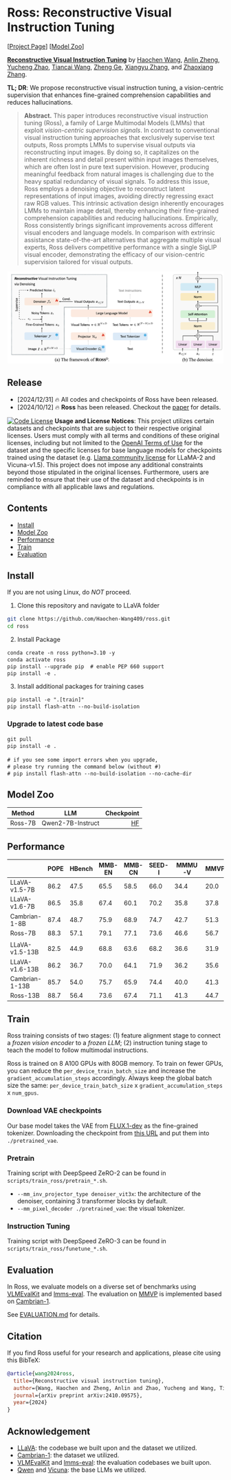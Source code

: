 # Ross: Reconstructive Visual Instruction Tuning

[[Project Page](https://haochen-wang409.github.io/ross/)] [[Model Zoo](https://huggingface.co/HaochenWang/ross-qwen2-7b)]

[**Reconstructive Visual Instruction Tuning**](https://arxiv.org/pdf/2410.09575) by
[Haochen Wang](https://haochen-wang409.github.io), 
[Anlin Zheng](https://yexiguafuqihao.github.io/), 
[Yucheng Zhao](https://scholar.google.com/citations?user=QWemjjQAAAAJ&hl=en),
[Tiancai Wang](https://scholar.google.com/citations?user=YI0sRroAAAAJ&hl=en),
[Zheng Ge](https://joker316701882.github.io/),
[Xiangyu Zhang](https://scholar.google.com/citations?user=yuB-cfoAAAAJ&hl=en), and
[Zhaoxiang Zhang](https://scholar.google.com/citations?user=qxWfV6cAAAAJ).

**TL; DR**: We propose reconstructive visual instruction tuning, a vision-centric supervision that enhances fine-grained comprehension capabilities and reduces hallucinations.


> **Abstract.** This paper introduces reconstructive visual instruction tuning (Ross), 
> a family of Large Multimodal Models (LMMs) that exploit *vision-centric supervision signals*. 
> In contrast to conventional visual instruction tuning approaches that exclusively 
> supervise text outputs, Ross prompts LMMs to supervise visual outputs via reconstructing input images.
> By doing so, it capitalizes on the inherent richness and detail present within input images themselves, 
> which are often lost in pure text supervision. 
> However, producing meaningful feedback from natural images is challenging due to the heavy spatial redundancy of visual signals. 
> To address this issue, Ross employs a denoising objective to reconstruct latent representations of input images, 
> avoiding directly regressing exact raw RGB values. 
> This intrinsic activation design inherently encourages LMMs to maintain image detail, 
> thereby enhancing their fine-grained comprehension capabilities and reducing hallucinations. 
> Empirically, Ross consistently brings significant improvements across different visual encoders and language models. 
> In comparison with extrinsic assistance state-of-the-art alternatives that aggregate multiple visual experts, 
> Ross delivers competitive performance with a single SigLIP visual encoder, 
> demonstrating the efficacy of our vision-centric supervision tailored for visual outputs.

![](./img/method.png)


## Release

- [2024/12/31] 🔥 All codes and checkpoints of Ross have been released. 
- [2024/10/12] 🔥 **Ross** has been released. Checkout the [paper](https://arxiv.org/pdf/2410.09575) for details.


[![Code License](https://img.shields.io/badge/Code%20License-Apache_2.0-green.svg)](https://github.com/tatsu-lab/stanford_alpaca/blob/main/LICENSE)
**Usage and License Notices**: This project utilizes certain datasets and checkpoints that are subject to their respective original licenses. Users must comply with all terms and conditions of these original licenses, including but not limited to the [OpenAI Terms of Use](https://openai.com/policies/terms-of-use) for the dataset and the specific licenses for base language models for checkpoints trained using the dataset (e.g. [Llama community license](https://ai.meta.com/llama/license/) for LLaMA-2 and Vicuna-v1.5). This project does not impose any additional constraints beyond those stipulated in the original licenses. Furthermore, users are reminded to ensure that their use of the dataset and checkpoints is in compliance with all applicable laws and regulations.


## Contents
- [Install](#install)
- [Model Zoo](#model-zoo)
- [Performance](#performance)
- [Train](#train)
- [Evaluation](#evaluation)

## Install

If you are not using Linux, do *NOT* proceed.

1. Clone this repository and navigate to LLaVA folder
```bash
git clone https://github.com/Haochen-Wang409/ross.git
cd ross
```

2. Install Package
```Shell
conda create -n ross python=3.10 -y
conda activate ross
pip install --upgrade pip  # enable PEP 660 support
pip install -e .
```

3. Install additional packages for training cases
```
pip install -e ".[train]"
pip install flash-attn --no-build-isolation
```

### Upgrade to latest code base

```Shell
git pull
pip install -e .

# if you see some import errors when you upgrade,
# please try running the command below (without #)
# pip install flash-attn --no-build-isolation --no-cache-dir
```

## Model Zoo

| Method   | LLM               | Checkpoint |
|----------|-------------------|---:|
| Ross-7B  | Qwen2-7B-Instruct |[HF](https://huggingface.co/HaochenWang/ross-qwen2-7b) | 

## Performance

|                | POPE  | HBench | MMB-EN | MMB-CN | SEED-I | MMMU-V | MMVP  | GQA  | AI2D  |
|----------------|-------|--------|--------|--------|--------|--------|-------|------|-------|
| LLaVA-v1.5-7B  | 86.2  | 47.5   | 65.5   | 58.5   | 66.0   | 34.4   | 20.0  | 62.0 | 55.4  |
| LLaVA-v1.6-7B  | 86.5  | 35.8   | 67.4   | 60.1   | 70.2   | 35.8   | 37.8  | 64.2 | 67.1  |
| Cambrian-1-8B  | 87.4  | 48.7   | 75.9   | 68.9   | 74.7   | 42.7   | 51.3  | 64.6 | 73.0  |
| Ross-7B        | 88.3  | 57.1   | 79.1   | 77.1   | 73.6   | 46.6   | 56.7  | 65.5 | 79.3  |
|                |       |        |        |        |        |        |       |      |       |
| LLaVA-v1.5-13B | 82.5  | 44.9   | 68.8   | 63.6   | 68.2   | 36.6   | 31.9  | 63.3 | 60.8  |
| LLaVA-v1.6-13B | 86.2  | 36.7   | 70.0   | 64.1   | 71.9   | 36.2   | 35.6  | 65.4 | 72.4  |
| Cambrian-1-13B | 85.7  | 54.0   | 75.7   | 65.9   | 74.4   | 40.0   | 41.3  | 64.3 | 73.6  |
| Ross-13B       | 88.7  | 56.4   | 73.6   | 67.4   | 71.1   | 41.3   | 44.7  | 65.2 | 73.8  |

## Train

Ross training consists of two stages: 
(1) feature alignment stage to connect a *frozen vision encoder* to a *frozen LLM*;
(2) instruction tuning stage to teach the model to follow multimodal instructions.

Ross is trained on 8 A100 GPUs with 80GB memory. 
To train on fewer GPUs, you can reduce the `per_device_train_batch_size` and increase the `gradient_accumulation_steps` accordingly. 
Always keep the global batch size the same: `per_device_train_batch_size` x `gradient_accumulation_steps` x `num_gpus`.

### Download VAE checkpoints

Our base model takes the VAE from [FLUX.1-dev](https://huggingface.co/black-forest-labs/FLUX.1-dev) as the fine-grained tokenizer.
Downloading the checkpoint from [this URL](https://huggingface.co/black-forest-labs/FLUX.1-dev/resolve/main/vae/) and put them into ```./pretrained_vae```.

### Pretrain

Training script with DeepSpeed ZeRO-2 can be found in ```scripts/train_ross/pretrain_*.sh```.

- ```--mm_inv_projector_type denoiser_vit3x```: the architecture of the denoiser, containing 3 transformer blocks by default.
- ```--mm_pixel_decoder ./pretrained_vae```: the visual tokenizer.

### Instruction Tuning

Training script with DeepSpeed ZeRO-3 can be found in ```scripts/train_ross/funetune_*.sh```.


## Evaluation

In Ross, we evaluate models on a diverse set of benchmarks using [VLMEvalKit](https://github.com/open-compass/VLMEvalKit) and [lmms-eval](https://github.com/EvolvingLMMs-Lab/lmms-eval). 
The evaluation on [MMVP](https://openaccess.thecvf.com/content/CVPR2024/papers/Tong_Eyes_Wide_Shut_Exploring_the_Visual_Shortcomings_of_Multimodal_LLMs_CVPR_2024_paper.pdf) is implemented based on [Cambrian-1](https://github.com/cambrian-mllm/cambrian/tree/main/eval/eval/mmvp).

See [EVALUATION.md](evaluation/EVALUATION.md) for details.

## Citation

If you find Ross useful for your research and applications, please cite using this BibTeX:
```bibtex
@article{wang2024ross,
  title={Reconstructive visual instruction tuning},
  author={Wang, Haochen and Zheng, Anlin and Zhao, Yucheng and Wang, Tiancai and Ge, Zheng and Zhang, Xiangyu and Zhang, Zhaoxiang},
  journal={arXiv preprint arXiv:2410.09575},
  year={2024}
}
```

## Acknowledgement

- [LLaVA](https://github.com/haotian-liu/LLaVA): the codebase we built upon and the dataset we utilized.
- [Cambrian-1](https://github.com/cambrian-mllm/cambrian): the dataset we utilized.
- [VLMEvalKit](https://github.com/open-compass/VLMEvalKit) and [lmms-eval](https://github.com/EvolvingLMMs-Lab/lmms-eval): the evaluation codebases we built upon.
- [Qwen](https://huggingface.co/Qwen) and [Vicuna](https://github.com/lm-sys/FastChat): the base LLMs we utilized.
